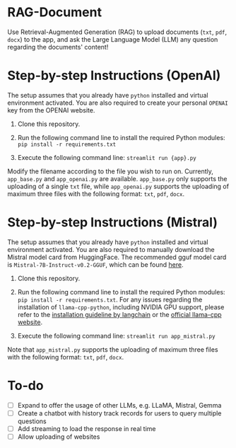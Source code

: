 # RAG-Document
Use Retrieval-Augmented Generation (RAG) to upload documents (`txt`, `pdf`, `docx`) to the app, and ask the Large Language Model (LLM) any question regarding the documents' content!

# Step-by-step Instructions (OpenAI)
The setup assumes that you already have `python` installed and virtual environment activated. You are also required to create your personal `OPENAI` key from the OPENAI website.

1. Clone this repository.

2. Run the following command line to install the required Python modules:
```pip install -r requirements.txt```

3. Execute the following command line:
```streamlit run {app}.py```

Modify the filename according to the file you wish to run on. Currently, `app_base.py` and `app_openai.py` are available. `app_base.py` only supports the uploading of a single `txt` file, while `app_openai.py` supports the uploading of maximum three files with the following format: `txt`, `pdf`, `docx`. 

# Step-by-step Instructions (Mistral)
The setup assumes that you already have `python` installed and virtual environment activated. You are also required to manually download the Mistral model card from HuggingFace. The recommended gguf model card is `Mistral-7B-Instruct-v0.2-GGUF`, which can be found [here](https://huggingface.co/TheBloke/Mistral-7B-Instruct-v0.2-GGUF/blob/main/mistral-7b-instruct-v0.2.Q4_K_M.gguf).  

1. Clone this repository.

2. Run the following command line to install the required Python modules:
```pip install -r requirements.txt```. For any issues regarding the installation of `llama-cpp-python`, including NVIDIA GPU support, please refer to the [installation guideline by langchain](https://python.langchain.com/docs/integrations/llms/llamacpp) or the [official llama-cpp website](https://llama-cpp-python.readthedocs.io/en/latest/).

3. Execute the following command line:
```streamlit run app_mistral.py```

Note that `app_mistral.py` supports the uploading of maximum three files with the following format: `txt`, `pdf`, `docx`. 

# To-do
- [ ] Expand to offer the usage of other LLMs, e.g. LLaMA, Mistral, Gemma
- [ ] Create a chatbot with history track records for users to query multiple questions
- [ ] Add streaming to load the response in real time
- [ ] Allow uploading of websites 
